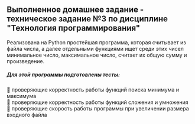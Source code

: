 ## Выполненное домашнее задание - техническое задание №3 по дисциплине "Технология программирования"
Реализована на Python простейшая программа, которая считывает из файла числа, а далее отдельными функциями ищет среди этих чисел минимальное число, максимальное число, считает их общую сумму и произведение.     
     
##### Для этой программы подготовлены тесты:    
:black_square_button: проверяющие корректность работы функций поиска минимума и максимума    
:black_square_button: проверяющие корректность работы функций сложения и умножения    
:black_square_button: проверяющие скорость работы программы при увеличении размера входного файла    
